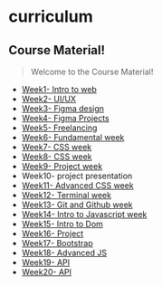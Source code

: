 # curriculum


## Course Material!

  

> Welcome to the Course Material!
- [Week1- Intro to web ](/course-material/Week1)
- [Week2- UI/UX](/course-material/Week2)
- [Week3- Figma design](/course-material/Week3)
- [Week4- Figma Projects](/course-material/Week4)
- [Week5- Freelancing](/course-material/Week5)
- [Week6- Fundamental week](/course-material/Week6)
- [Week7- CSS week](/course-material/Week7)
- [Week8- CSS week](/course-material/Week8)
- [Week9- Project  week](/course-material/Week9)
- Week10- project presentation
- [Week11- Advanced CSS week](/course-material/Week11)
- [Week12- Terminal week](/course-material/Week12)
- [Week13- Git and Github week](/course-material/Week13)
- [Week14- Intro to Javascript week](/course-material/Week14)
- [Week15- Intro to Dom ](/course-material/Week15/)
- [Week16- Project ](/course-material/Week16/)
- [Week17- Bootstrap ](/course-material/Week17/)
- [Week18- Advanced JS  ](/course-material/Week18/)
- [Week19- API ](/course-material/Week19/)
- [Week20- API ](/course-material/Week20/)

  

